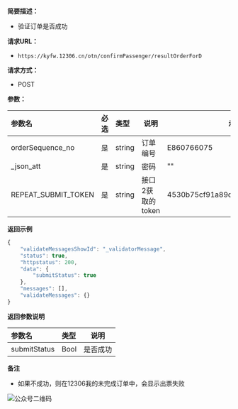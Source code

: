 **简要描述：** 

- 验证订单是否成功

**请求URL：** 

- ` https://kyfw.12306.cn/otn/confirmPassenger/resultOrderForD `

**请求方式：**

- POST 

**参数：** 

| 参数名              | 必选 | 类型   | 说明             | 示例                             |
| :------------------ | :--- | :----- | ---------------- | -------------------------------- |
| orderSequence_no    | 是   | string | 订单编号         | E860766075                       |
| _json_att           | 是   | string | 密码             | ""                               |
| REPEAT_SUBMIT_TOKEN | 是   | string | 接口2获取的token | 4530b75cf91a89d6ffc381d33b11ce43 |

 **返回示例**

``` js
{
	"validateMessagesShowId": "_validatorMessage",
	"status": true,
	"httpstatus": 200,
	"data": {
		"submitStatus": true
	},
	"messages": [],
	"validateMessages": {}
}
```

 **返回参数说明** 

| 参数名       | 类型 | 说明     |
| :----------- | :--- | -------- |
| submitStatus | Bool | 是否成功 |

 **备注** 

- 如果不成功，则在12306我的未完成订单中，会显示出票失败



![公众号二维码](https://tva1.sinaimg.cn/large/007S8ZIlgy1gdy3ml2gu0j3076076gm3.jpg)